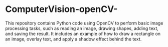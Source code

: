 # ComputerVision-openCV-
This repository contains Python code using OpenCV to perform basic image processing tasks, such as reading an image, drawing shapes, adding text, and saving the result. It includes an example of how to draw a rectangle on an image, overlay text, and apply a shadow effect behind the text.

